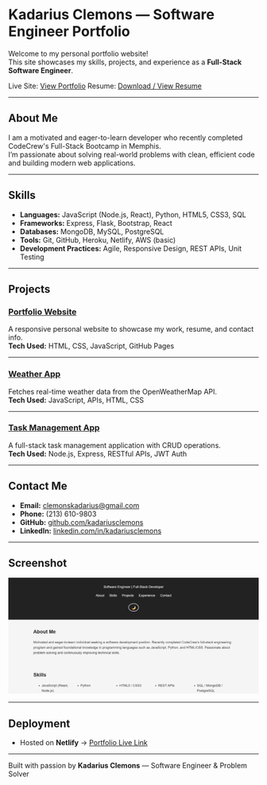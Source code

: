 # Kadarius Clemons — Software Engineer Portfolio

Welcome to my personal portfolio website!  
This site showcases my skills, projects, and experience as a **Full-Stack Software Engineer**.  

Live Site: [View Portfolio](https://kadarius-portfolio.netlify.app/)
Resume: [Download / View Resume](https://kadariusclemons.github.io/portfolio/assets/Resume.pdf)  

---

## About Me
I am a motivated and eager-to-learn developer who recently completed CodeCrew's Full-Stack Bootcamp in Memphis.  
I’m passionate about solving real-world problems with clean, efficient code and building modern web applications.  

---

## Skills
- **Languages:** JavaScript (Node.js, React), Python, HTML5, CSS3, SQL  
- **Frameworks:** Express, Flask, Bootstrap, React  
- **Databases:** MongoDB, MySQL, PostgreSQL  
- **Tools:** Git, GitHub, Heroku, Netlify, AWS (basic)  
- **Development Practices:** Agile, Responsive Design, REST APIs, Unit Testing  

---

## Projects

### [Portfolio Website](https://kadarius-portfolio.netlify.app/)
A responsive personal website to showcase my work, resume, and contact info.  
**Tech Used:** HTML, CSS, JavaScript, GitHub Pages  

---

### [Weather App](https://kadarius-weather.netlify.app/)
Fetches real-time weather data from the OpenWeatherMap API.  
**Tech Used:** JavaScript, APIs, HTML, CSS  

---

### [Task Management App](https://kadarius-todo.netlify.app/)
A full-stack task management application with CRUD operations.  
**Tech Used:** Node.js, Express, RESTful APIs, JWT Auth  

---

## Contact Me
- **Email:** [clemonskadarius@gmail.com](mailto:clemonskadarius@gmail.com)  
- **Phone:** (213) 610-9803
- **GitHub:** [github.com/kadariusclemons](https://github.com/kadariusclemons)  
- **LinkedIn:** [linkedin.com/in/kadariusclemons](https://linkedin.com/in/kadariusclemons)  

---

## Screenshot
![Portfolio Preview](assets/portfolio-screenshot.png)

---

## Deployment
- Hosted on **Netlify** → [Portfolio Live Link](https://kadarius-portfolio.netlify.app/)

---

Built with passion by **Kadarius Clemons** — Software Engineer & Problem Solver
